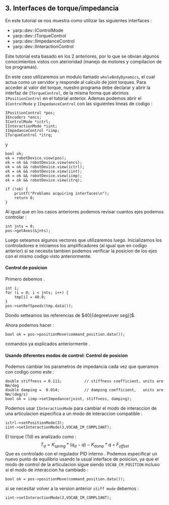 ## 3. Interfaces de torque/impedancia
En este tutorial se nos muestra como utilizar las siguientes interfaces :
*  yarp::dev::IControlMode
* yarp::dev::ITorqueControl
* yarp::dev::IImpedanceControl
* yarp::dev::IInteractionControl

Este tutorial esta basado en los 2 anteriores, por lo que se obvian algunos conocimientos vistos con aterioridad (manejo de motores y compilacion de los programas).

En este caso utilizaremos un modulo llamado `wholeBodyDynamics`, el cual actua como un servidor y responde al calculo de joint torques. Para acceder al valor del torque, nuestro programa debe declarar y abrir la interfaz de `ITorqueControl`, de la misma forma que abrimos `IPositionControl` en el tutorial anterior. Ademas podemos abrir el `IControlMode` y `IImpedanceControl` con las siguientes lineas de codigo :

```
IPositionControl *pos;
IEncoders *encs;
IControlMode *ictrl;
IInteractionMode *iint;
IImpedanceControl *iimp;
ITorqueControl *itrq;

```
y 

```
bool ok;
ok = robotDevice.view(pos);
ok = ok && robotDevice.view(encs);
ok = ok && robotDevice.view(ictrl);
ok = ok && robotDevice.view(iint);
ok = ok && robotDevice.view(iimp);
ok = ok && robotDevice.view(itrq);
 
if (!ok) {
    printf("Problems acquiring interfaces\n");
    return 0;
}

```
Al igual que en los casos anteriores podemos revisar cuantos ejes podemos controlar :

```
int jnts = 0;
pos->getAxes(&jnts);
```
Luego seteamos algunos vectores que utilizaremos luego.
Inicializamos los controladores e iniciamos los amplificadores (al igual que en codigo anterior)
si se necesita tambien podemos verificar la posicion de los ejes con el mismo codigo visto anteriormente.
#### Control de posicion 
Primero debemos .
```
int i;
for (i = 0; i < jnts; i++) {
    tmp[i] = 40.0;
}
pos->setRefSpeeds(tmp.data());
```
Dondo setteamos las referencias de $40[{degree\over seg}]$. 

Ahora podemos hacer :

```
bool ok = pos->positionMove(command_position.data());

```
comandos ya explicados anteriormente .

#### Usando diferentes modos de control: Control de posicion 

Podemos cambiar los parametros de impedancia cada vez que queramos con codigo como este :

```
double stiffness = 0.111;          // stiffness coefficient, units are Nm/deg
double damping =  0.014;           // damping coefficient,   units are Nm/(deg/s)
bool ok = iimp->setImpedance(joint, stiffness, damping);

```

Podemos usar `IInteractionMode` para cambiar el modo de interaccion de una articulacion especifica a un modo de interaccion compatible :
```
ictrl->setPositionMode(3);
iint->setInteractionMode(3,VOCAB_IM_COMPLIANT);
```
El torque (Td) es analizado como :
$$T_d = {K_{spring} * (q_d -q)-K_{domp}*q + F_{offset}} $$
Que es controlado con el regulador PID interno .
Podemos especificar un nuevo punto de equilibrio usando la usual interface de posicion, ya que el modo de control de la articulacion sigue siendo `VOCAB_CM_POSITION` incluso si el modo de interaccion ha cambiado :
```
bool ok = pos->positionMove(command_position.data());
``` 
si se necesitar volver a la version anterior `` stiff mode `` debemos :
```
iint->setInteractionMode(3,VOCAB_IM_COMPLIANT);
```

